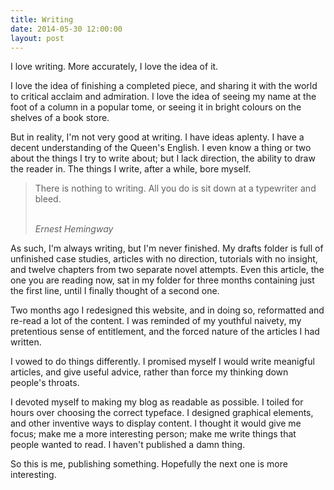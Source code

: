 ```yaml
---
title: Writing
date: 2014-05-30 12:00:00
layout: post
---
```


I love writing. More accurately, I love the idea of it.

I love the idea of finishing a completed piece, and sharing it with the world to critical acclaim and admiration. I love the idea of seeing my name at the foot of a column in a popular tome, or seeing it in bright colours on the shelves of a book store.

But in reality, I'm not very good at writing. I have ideas aplenty. I have a decent understanding of the Queen's English. I even know a thing or two about the things I try to write about; but I lack direction, the ability to draw the reader in. The things I write, after a while, bore myself.

<blockquote class="pull">
  <p>There is nothing to writing. All you do is sit down at a typewriter and bleed.</p>
  <br />
  <cite>Ernest Hemingway</cite>
</blockquote>

As such, I'm always writing, but I'm never finished. My drafts folder is full of unfinished case studies, articles with no direction, tutorials with no insight, and twelve chapters from two separate novel attempts. Even this article, the one you are reading now, sat in my folder for three months containing just the first line, until I finally thought of a second one.

Two months ago I redesigned this website, and in doing so, reformatted and re-read a lot of the content. I was reminded of my youthful naivety, my pretentious sense of entitlement, and the forced nature of the articles I had written.

I vowed to do things differently. I promised myself I would write meanigful articles, and give useful advice, rather than force my thinking down people's throats.

I devoted myself to making my blog as readable as possible. I toiled for hours over choosing the correct typeface. I designed graphical elements, and other inventive ways to display content. I thought it would give me focus; make me a more interesting person; make me write things that people wanted to read. I haven't published a damn thing.

So this is me, publishing something. Hopefully the next one is more interesting.
